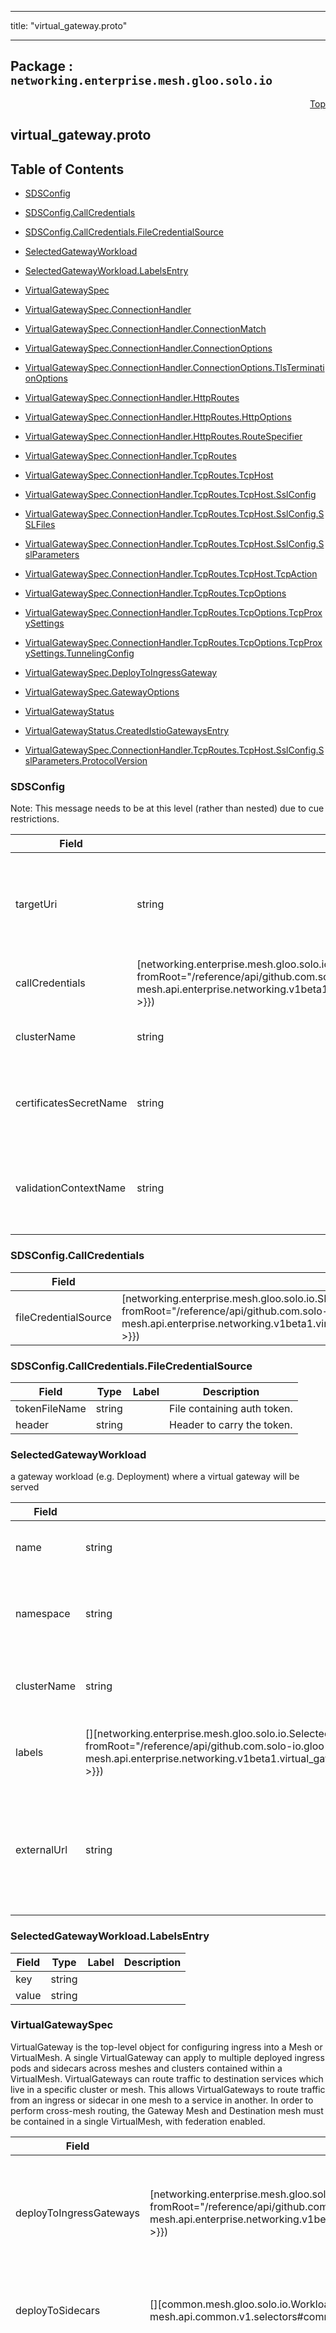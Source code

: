 
---

title: "virtual_gateway.proto"

---

## Package : `networking.enterprise.mesh.gloo.solo.io`



<a name="top"></a>

<a name="API Reference for virtual_gateway.proto"></a>
<p align="right"><a href="#top">Top</a></p>

## virtual_gateway.proto


## Table of Contents
  - [SDSConfig](#networking.enterprise.mesh.gloo.solo.io.SDSConfig)
  - [SDSConfig.CallCredentials](#networking.enterprise.mesh.gloo.solo.io.SDSConfig.CallCredentials)
  - [SDSConfig.CallCredentials.FileCredentialSource](#networking.enterprise.mesh.gloo.solo.io.SDSConfig.CallCredentials.FileCredentialSource)
  - [SelectedGatewayWorkload](#networking.enterprise.mesh.gloo.solo.io.SelectedGatewayWorkload)
  - [SelectedGatewayWorkload.LabelsEntry](#networking.enterprise.mesh.gloo.solo.io.SelectedGatewayWorkload.LabelsEntry)
  - [VirtualGatewaySpec](#networking.enterprise.mesh.gloo.solo.io.VirtualGatewaySpec)
  - [VirtualGatewaySpec.ConnectionHandler](#networking.enterprise.mesh.gloo.solo.io.VirtualGatewaySpec.ConnectionHandler)
  - [VirtualGatewaySpec.ConnectionHandler.ConnectionMatch](#networking.enterprise.mesh.gloo.solo.io.VirtualGatewaySpec.ConnectionHandler.ConnectionMatch)
  - [VirtualGatewaySpec.ConnectionHandler.ConnectionOptions](#networking.enterprise.mesh.gloo.solo.io.VirtualGatewaySpec.ConnectionHandler.ConnectionOptions)
  - [VirtualGatewaySpec.ConnectionHandler.ConnectionOptions.TlsTerminationOptions](#networking.enterprise.mesh.gloo.solo.io.VirtualGatewaySpec.ConnectionHandler.ConnectionOptions.TlsTerminationOptions)
  - [VirtualGatewaySpec.ConnectionHandler.HttpRoutes](#networking.enterprise.mesh.gloo.solo.io.VirtualGatewaySpec.ConnectionHandler.HttpRoutes)
  - [VirtualGatewaySpec.ConnectionHandler.HttpRoutes.HttpOptions](#networking.enterprise.mesh.gloo.solo.io.VirtualGatewaySpec.ConnectionHandler.HttpRoutes.HttpOptions)
  - [VirtualGatewaySpec.ConnectionHandler.HttpRoutes.RouteSpecifier](#networking.enterprise.mesh.gloo.solo.io.VirtualGatewaySpec.ConnectionHandler.HttpRoutes.RouteSpecifier)
  - [VirtualGatewaySpec.ConnectionHandler.TcpRoutes](#networking.enterprise.mesh.gloo.solo.io.VirtualGatewaySpec.ConnectionHandler.TcpRoutes)
  - [VirtualGatewaySpec.ConnectionHandler.TcpRoutes.TcpHost](#networking.enterprise.mesh.gloo.solo.io.VirtualGatewaySpec.ConnectionHandler.TcpRoutes.TcpHost)
  - [VirtualGatewaySpec.ConnectionHandler.TcpRoutes.TcpHost.SslConfig](#networking.enterprise.mesh.gloo.solo.io.VirtualGatewaySpec.ConnectionHandler.TcpRoutes.TcpHost.SslConfig)
  - [VirtualGatewaySpec.ConnectionHandler.TcpRoutes.TcpHost.SslConfig.SSLFiles](#networking.enterprise.mesh.gloo.solo.io.VirtualGatewaySpec.ConnectionHandler.TcpRoutes.TcpHost.SslConfig.SSLFiles)
  - [VirtualGatewaySpec.ConnectionHandler.TcpRoutes.TcpHost.SslConfig.SslParameters](#networking.enterprise.mesh.gloo.solo.io.VirtualGatewaySpec.ConnectionHandler.TcpRoutes.TcpHost.SslConfig.SslParameters)
  - [VirtualGatewaySpec.ConnectionHandler.TcpRoutes.TcpHost.TcpAction](#networking.enterprise.mesh.gloo.solo.io.VirtualGatewaySpec.ConnectionHandler.TcpRoutes.TcpHost.TcpAction)
  - [VirtualGatewaySpec.ConnectionHandler.TcpRoutes.TcpOptions](#networking.enterprise.mesh.gloo.solo.io.VirtualGatewaySpec.ConnectionHandler.TcpRoutes.TcpOptions)
  - [VirtualGatewaySpec.ConnectionHandler.TcpRoutes.TcpOptions.TcpProxySettings](#networking.enterprise.mesh.gloo.solo.io.VirtualGatewaySpec.ConnectionHandler.TcpRoutes.TcpOptions.TcpProxySettings)
  - [VirtualGatewaySpec.ConnectionHandler.TcpRoutes.TcpOptions.TcpProxySettings.TunnelingConfig](#networking.enterprise.mesh.gloo.solo.io.VirtualGatewaySpec.ConnectionHandler.TcpRoutes.TcpOptions.TcpProxySettings.TunnelingConfig)
  - [VirtualGatewaySpec.DeployToIngressGateway](#networking.enterprise.mesh.gloo.solo.io.VirtualGatewaySpec.DeployToIngressGateway)
  - [VirtualGatewaySpec.GatewayOptions](#networking.enterprise.mesh.gloo.solo.io.VirtualGatewaySpec.GatewayOptions)
  - [VirtualGatewayStatus](#networking.enterprise.mesh.gloo.solo.io.VirtualGatewayStatus)
  - [VirtualGatewayStatus.CreatedIstioGatewaysEntry](#networking.enterprise.mesh.gloo.solo.io.VirtualGatewayStatus.CreatedIstioGatewaysEntry)

  - [VirtualGatewaySpec.ConnectionHandler.TcpRoutes.TcpHost.SslConfig.SslParameters.ProtocolVersion](#networking.enterprise.mesh.gloo.solo.io.VirtualGatewaySpec.ConnectionHandler.TcpRoutes.TcpHost.SslConfig.SslParameters.ProtocolVersion)






<a name="networking.enterprise.mesh.gloo.solo.io.SDSConfig"></a>

### SDSConfig
Note: This message needs to be at this level (rather than nested) due to cue restrictions.


| Field | Type | Label | Description |
| ----- | ---- | ----- | ----------- |
| targetUri | string |  | Target uri for the sds channel. currently only a unix domain socket is supported. |
  | callCredentials | [networking.enterprise.mesh.gloo.solo.io.SDSConfig.CallCredentials]({{< versioned_link_path fromRoot="/reference/api/github.com.solo-io.gloo-mesh.api.enterprise.networking.v1beta1.virtual_gateway#networking.enterprise.mesh.gloo.solo.io.SDSConfig.CallCredentials" >}}) |  | Call credentials. |
  | clusterName | string |  | The name of the sds cluster in envoy |
  | certificatesSecretName | string |  | The name of the secret containing the certificate |
  | validationContextName | string |  | The name of secret containing the validation context (i.e. root ca) |
  





<a name="networking.enterprise.mesh.gloo.solo.io.SDSConfig.CallCredentials"></a>

### SDSConfig.CallCredentials



| Field | Type | Label | Description |
| ----- | ---- | ----- | ----------- |
| fileCredentialSource | [networking.enterprise.mesh.gloo.solo.io.SDSConfig.CallCredentials.FileCredentialSource]({{< versioned_link_path fromRoot="/reference/api/github.com.solo-io.gloo-mesh.api.enterprise.networking.v1beta1.virtual_gateway#networking.enterprise.mesh.gloo.solo.io.SDSConfig.CallCredentials.FileCredentialSource" >}}) |  | Call credentials are coming from a file, |
  





<a name="networking.enterprise.mesh.gloo.solo.io.SDSConfig.CallCredentials.FileCredentialSource"></a>

### SDSConfig.CallCredentials.FileCredentialSource



| Field | Type | Label | Description |
| ----- | ---- | ----- | ----------- |
| tokenFileName | string |  | File containing auth token. |
  | header | string |  | Header to carry the token. |
  





<a name="networking.enterprise.mesh.gloo.solo.io.SelectedGatewayWorkload"></a>

### SelectedGatewayWorkload
a gateway workload (e.g. Deployment) where a virtual gateway will be served


| Field | Type | Label | Description |
| ----- | ---- | ----- | ----------- |
| name | string |  | the name of the gateway workload |
  | namespace | string |  | the namespace where the gateway workload is running |
  | clusterName | string |  | the cluster where the gateway workload is running |
  | labels | [][networking.enterprise.mesh.gloo.solo.io.SelectedGatewayWorkload.LabelsEntry]({{< versioned_link_path fromRoot="/reference/api/github.com.solo-io.gloo-mesh.api.enterprise.networking.v1beta1.virtual_gateway#networking.enterprise.mesh.gloo.solo.io.SelectedGatewayWorkload.LabelsEntry" >}}) | repeated | the labels used to identify the gateway workload |
  | externalUrl | string |  | the external URL by which the gateway can be accessed on the given workload, if it exists |
  





<a name="networking.enterprise.mesh.gloo.solo.io.SelectedGatewayWorkload.LabelsEntry"></a>

### SelectedGatewayWorkload.LabelsEntry



| Field | Type | Label | Description |
| ----- | ---- | ----- | ----------- |
| key | string |  |  |
  | value | string |  |  |
  





<a name="networking.enterprise.mesh.gloo.solo.io.VirtualGatewaySpec"></a>

### VirtualGatewaySpec
VirtualGateway is the top-level object for configuring ingress into a Mesh or VirtualMesh. A single VirtualGateway can apply to multiple deployed ingress pods and sidecars across meshes and clusters contained within a VirtualMesh. VirtualGateways can route traffic to destination services which live in a specific cluster or mesh. This allows VirtualGateways to route traffic from an ingress or sidecar in one mesh to a service in another. In order to perform cross-mesh routing, the Gateway Mesh and Destination mesh must be contained in a single VirtualMesh, with federation enabled.


| Field | Type | Label | Description |
| ----- | ---- | ----- | ----------- |
| deployToIngressGateways | [networking.enterprise.mesh.gloo.solo.io.VirtualGatewaySpec.DeployToIngressGateway]({{< versioned_link_path fromRoot="/reference/api/github.com.solo-io.gloo-mesh.api.enterprise.networking.v1beta1.virtual_gateway#networking.enterprise.mesh.gloo.solo.io.VirtualGatewaySpec.DeployToIngressGateway" >}}) |  | deploy this VirtualGateway to one or more Ingress Gateway workloads {{/* TODO: evaluate supporting multiple ingress gateway deployments per VG */}} |
  | deployToSidecars | [][common.mesh.gloo.solo.io.WorkloadSelector]({{< versioned_link_path fromRoot="/reference/api/github.com.solo-io.gloo-mesh.api.common.v1.selectors#common.mesh.gloo.solo.io.WorkloadSelector" >}}) | repeated | deploy this VirtualGateway to one or more workload sidecars {{/* NOTE: unimplemented */}} |
  | connectionHandlers | [][networking.enterprise.mesh.gloo.solo.io.VirtualGatewaySpec.ConnectionHandler]({{< versioned_link_path fromRoot="/reference/api/github.com.solo-io.gloo-mesh.api.enterprise.networking.v1beta1.virtual_gateway#networking.enterprise.mesh.gloo.solo.io.VirtualGatewaySpec.ConnectionHandler" >}}) | repeated | Each Gateway must implement one or more ConnectionHandlers. A ConnectionHandler instructs the gateway how to handle clients  which have connected to the specified bind address. Typically `connectionHandlers` will consist of a single `http` handler which serves HTTP Routes defined in a set of VirtualHosts. Multiple `connectionHandlers` can be specified to provide different behavior on the same Gateway, e.g. one for TCP and one for HTTP traffic. |
  | options | [networking.enterprise.mesh.gloo.solo.io.VirtualGatewaySpec.GatewayOptions]({{< versioned_link_path fromRoot="/reference/api/github.com.solo-io.gloo-mesh.api.enterprise.networking.v1beta1.virtual_gateway#networking.enterprise.mesh.gloo.solo.io.VirtualGatewaySpec.GatewayOptions" >}}) |  | Options applied to all clients who connect to this gateway |
  





<a name="networking.enterprise.mesh.gloo.solo.io.VirtualGatewaySpec.ConnectionHandler"></a>

### VirtualGatewaySpec.ConnectionHandler
Each ConnnectionHandler specifies a `connectionMatch` (required if using multiple ConnectionHandlers) and a set of (HTTP or TCP) routes to serve matched connections.


| Field | Type | Label | Description |
| ----- | ---- | ----- | ----------- |
| connectionMatch | [networking.enterprise.mesh.gloo.solo.io.VirtualGatewaySpec.ConnectionHandler.ConnectionMatch]({{< versioned_link_path fromRoot="/reference/api/github.com.solo-io.gloo-mesh.api.enterprise.networking.v1beta1.virtual_gateway#networking.enterprise.mesh.gloo.solo.io.VirtualGatewaySpec.ConnectionHandler.ConnectionMatch" >}}) |  | Additional options for matching a connection to a specific gateway. This is required when more than one `connectionHandler` is specified for a single gateway. Typically this is used to serve different |
  | http | [networking.enterprise.mesh.gloo.solo.io.VirtualGatewaySpec.ConnectionHandler.HttpRoutes]({{< versioned_link_path fromRoot="/reference/api/github.com.solo-io.gloo-mesh.api.enterprise.networking.v1beta1.virtual_gateway#networking.enterprise.mesh.gloo.solo.io.VirtualGatewaySpec.ConnectionHandler.HttpRoutes" >}}) |  |  |
  | tcp | [networking.enterprise.mesh.gloo.solo.io.VirtualGatewaySpec.ConnectionHandler.TcpRoutes]({{< versioned_link_path fromRoot="/reference/api/github.com.solo-io.gloo-mesh.api.enterprise.networking.v1beta1.virtual_gateway#networking.enterprise.mesh.gloo.solo.io.VirtualGatewaySpec.ConnectionHandler.TcpRoutes" >}}) |  |  |
  | connectionOptions | [networking.enterprise.mesh.gloo.solo.io.VirtualGatewaySpec.ConnectionHandler.ConnectionOptions]({{< versioned_link_path fromRoot="/reference/api/github.com.solo-io.gloo-mesh.api.enterprise.networking.v1beta1.virtual_gateway#networking.enterprise.mesh.gloo.solo.io.VirtualGatewaySpec.ConnectionHandler.ConnectionOptions" >}}) |  | Top level optional configuration for all routes on the ConnectionHandler. |
  





<a name="networking.enterprise.mesh.gloo.solo.io.VirtualGatewaySpec.ConnectionHandler.ConnectionMatch"></a>

### VirtualGatewaySpec.ConnectionHandler.ConnectionMatch
Look at what Envoy exposes, put them all(maybe?) here Should expose everything we can do with Envoy, ideally.


| Field | Type | Label | Description |
| ----- | ---- | ----- | ----------- |
| transportProtocol | string |  | Protocol |
  | serverNames | []string | repeated | If non-empty, a list of server names (e.g. SNI for TLS protocol) to consider when determining a `connectionMatch`. Those values will be compared against the server names of a new connection, when detected by one of the listener filters.<br>The server name will be matched against all wildcard domains, i.e. `www.example.com` will be first matched against `www.example.com`, then `*.example.com`, then ``*.com`.<br>Note that partial wildcards are not supported, and values like `*w.example.com` are invalid. |
  





<a name="networking.enterprise.mesh.gloo.solo.io.VirtualGatewaySpec.ConnectionHandler.ConnectionOptions"></a>

### VirtualGatewaySpec.ConnectionHandler.ConnectionOptions
TODO: Fill ConnectionOptions


| Field | Type | Label | Description |
| ----- | ---- | ----- | ----------- |
| tlsContext | [networking.enterprise.mesh.gloo.solo.io.VirtualGatewaySpec.ConnectionHandler.ConnectionOptions.TlsTerminationOptions]({{< versioned_link_path fromRoot="/reference/api/github.com.solo-io.gloo-mesh.api.enterprise.networking.v1beta1.virtual_gateway#networking.enterprise.mesh.gloo.solo.io.VirtualGatewaySpec.ConnectionHandler.ConnectionOptions.TlsTerminationOptions" >}}) |  | TODO |
  | strictFilterManagement | bool |  | Restricts filter from being added to the corresponding Envoy Listener unless they are explicitly configured in the connection handler options |
  | enableProxyProtocol | bool |  | enable PROXY protocol for this connection handler. |
  





<a name="networking.enterprise.mesh.gloo.solo.io.VirtualGatewaySpec.ConnectionHandler.ConnectionOptions.TlsTerminationOptions"></a>

### VirtualGatewaySpec.ConnectionHandler.ConnectionOptions.TlsTerminationOptions



| Field | Type | Label | Description |
| ----- | ---- | ----- | ----------- |
| presented | [google.protobuf.BoolValue]({{< versioned_link_path fromRoot="/reference/api/github.com.solo-io.protoc-gen-ext.external.google.protobuf.wrappers#google.protobuf.BoolValue" >}}) |  | If specified, the route will match against whether or not a certificate is presented. If not specified, certificate presentation status (true or false) will not be considered when route matching. |
  | validated | [google.protobuf.BoolValue]({{< versioned_link_path fromRoot="/reference/api/github.com.solo-io.protoc-gen-ext.external.google.protobuf.wrappers#google.protobuf.BoolValue" >}}) |  | If specified, the route will match against whether or not a certificate is validated. If not specified, certificate validation status (true or false) will not be considered when route matching. |
  





<a name="networking.enterprise.mesh.gloo.solo.io.VirtualGatewaySpec.ConnectionHandler.HttpRoutes"></a>

### VirtualGatewaySpec.ConnectionHandler.HttpRoutes



| Field | Type | Label | Description |
| ----- | ---- | ----- | ----------- |
| routeConfig | [][networking.enterprise.mesh.gloo.solo.io.VirtualGatewaySpec.ConnectionHandler.HttpRoutes.RouteSpecifier]({{< versioned_link_path fromRoot="/reference/api/github.com.solo-io.gloo-mesh.api.enterprise.networking.v1beta1.virtual_gateway#networking.enterprise.mesh.gloo.solo.io.VirtualGatewaySpec.ConnectionHandler.HttpRoutes.RouteSpecifier" >}}) | repeated |  |
  | routeOptions | [networking.enterprise.mesh.gloo.solo.io.VirtualGatewaySpec.ConnectionHandler.HttpRoutes.HttpOptions]({{< versioned_link_path fromRoot="/reference/api/github.com.solo-io.gloo-mesh.api.enterprise.networking.v1beta1.virtual_gateway#networking.enterprise.mesh.gloo.solo.io.VirtualGatewaySpec.ConnectionHandler.HttpRoutes.HttpOptions" >}}) |  | HTTP Listener Options // Root level RouteTable + VirtualHost + routes level |
  





<a name="networking.enterprise.mesh.gloo.solo.io.VirtualGatewaySpec.ConnectionHandler.HttpRoutes.HttpOptions"></a>

### VirtualGatewaySpec.ConnectionHandler.HttpRoutes.HttpOptions



| Field | Type | Label | Description |
| ----- | ---- | ----- | ----------- |
| csrf | [networking.mesh.gloo.solo.io.CsrfPolicy]({{< versioned_link_path fromRoot="/reference/api/github.com.solo-io.gloo-mesh.api.networking.v1.csrf#networking.mesh.gloo.solo.io.CsrfPolicy" >}}) |  | Configure the Envoy based CSRF filter for this Gateway. |
  | ratelimit | [networking.mesh.gloo.solo.io.RatelimitConfig]({{< versioned_link_path fromRoot="/reference/api/github.com.solo-io.gloo-mesh.api.networking.v1.ratelimit#networking.mesh.gloo.solo.io.RatelimitConfig" >}}) |  | Configure the Envoy based Ratelimit filter for this Gateway. |
  





<a name="networking.enterprise.mesh.gloo.solo.io.VirtualGatewaySpec.ConnectionHandler.HttpRoutes.RouteSpecifier"></a>

### VirtualGatewaySpec.ConnectionHandler.HttpRoutes.RouteSpecifier



| Field | Type | Label | Description |
| ----- | ---- | ----- | ----------- |
| virtualHostSelector | [common.mesh.gloo.solo.io.ObjectSelector]({{< versioned_link_path fromRoot="/reference/api/github.com.solo-io.gloo-mesh.api.common.v1.selectors#common.mesh.gloo.solo.io.ObjectSelector" >}}) |  | RouteSelector is used to specify which VirtualHosts should be attached to this gateway. |
  | virtualHost | [networking.enterprise.mesh.gloo.solo.io.VirtualHostSpec]({{< versioned_link_path fromRoot="/reference/api/github.com.solo-io.gloo-mesh.api.enterprise.networking.v1beta1.virtual_host#networking.enterprise.mesh.gloo.solo.io.VirtualHostSpec" >}}) |  | VirtualHost allows in-lining a route table directly in the Gateway Resource, for simple configs using fewer CRDs. |
  





<a name="networking.enterprise.mesh.gloo.solo.io.VirtualGatewaySpec.ConnectionHandler.TcpRoutes"></a>

### VirtualGatewaySpec.ConnectionHandler.TcpRoutes



| Field | Type | Label | Description |
| ----- | ---- | ----- | ----------- |
| tcpHosts | [][networking.enterprise.mesh.gloo.solo.io.VirtualGatewaySpec.ConnectionHandler.TcpRoutes.TcpHost]({{< versioned_link_path fromRoot="/reference/api/github.com.solo-io.gloo-mesh.api.enterprise.networking.v1beta1.virtual_gateway#networking.enterprise.mesh.gloo.solo.io.VirtualGatewaySpec.ConnectionHandler.TcpRoutes.TcpHost" >}}) | repeated | TCP hosts that the gateway can route to |
  | options | [networking.enterprise.mesh.gloo.solo.io.VirtualGatewaySpec.ConnectionHandler.TcpRoutes.TcpOptions]({{< versioned_link_path fromRoot="/reference/api/github.com.solo-io.gloo-mesh.api.enterprise.networking.v1beta1.virtual_gateway#networking.enterprise.mesh.gloo.solo.io.VirtualGatewaySpec.ConnectionHandler.TcpRoutes.TcpOptions" >}}) |  | TCP Gateway configuration |
  





<a name="networking.enterprise.mesh.gloo.solo.io.VirtualGatewaySpec.ConnectionHandler.TcpRoutes.TcpHost"></a>

### VirtualGatewaySpec.ConnectionHandler.TcpRoutes.TcpHost



| Field | Type | Label | Description |
| ----- | ---- | ----- | ----------- |
| name | string |  | the logical name of the tcp host. names must be unique for each tcp host within a listener |
  | sslConfig | [networking.enterprise.mesh.gloo.solo.io.VirtualGatewaySpec.ConnectionHandler.TcpRoutes.TcpHost.SslConfig]({{< versioned_link_path fromRoot="/reference/api/github.com.solo-io.gloo-mesh.api.enterprise.networking.v1beta1.virtual_gateway#networking.enterprise.mesh.gloo.solo.io.VirtualGatewaySpec.ConnectionHandler.TcpRoutes.TcpHost.SslConfig" >}}) |  | If provided, the Gateway will serve TLS/SSL traffic for this set of routes |
  | destination | [networking.enterprise.mesh.gloo.solo.io.VirtualGatewaySpec.ConnectionHandler.TcpRoutes.TcpHost.TcpAction]({{< versioned_link_path fromRoot="/reference/api/github.com.solo-io.gloo-mesh.api.enterprise.networking.v1beta1.virtual_gateway#networking.enterprise.mesh.gloo.solo.io.VirtualGatewaySpec.ConnectionHandler.TcpRoutes.TcpHost.TcpAction" >}}) |  |  |
  





<a name="networking.enterprise.mesh.gloo.solo.io.VirtualGatewaySpec.ConnectionHandler.TcpRoutes.TcpHost.SslConfig"></a>

### VirtualGatewaySpec.ConnectionHandler.TcpRoutes.TcpHost.SslConfig
SslConfig contains the options necessary to configure a virtual host or listener to use TLS


| Field | Type | Label | Description |
| ----- | ---- | ----- | ----------- |
| secretRef | [core.skv2.solo.io.ObjectRef]({{< versioned_link_path fromRoot="/reference/api/github.com.solo-io.skv2.api.core.v1.core#core.skv2.solo.io.ObjectRef" >}}) |  | SecretRef contains the secret ref to a gloo tls secret or a kubernetes tls secret. gloo tls secret can contain a root ca as well if verification is needed. |
  | sslFiles | [networking.enterprise.mesh.gloo.solo.io.VirtualGatewaySpec.ConnectionHandler.TcpRoutes.TcpHost.SslConfig.SSLFiles]({{< versioned_link_path fromRoot="/reference/api/github.com.solo-io.gloo-mesh.api.enterprise.networking.v1beta1.virtual_gateway#networking.enterprise.mesh.gloo.solo.io.VirtualGatewaySpec.ConnectionHandler.TcpRoutes.TcpHost.SslConfig.SSLFiles" >}}) |  | SSLFiles reference paths to certificates which are local to the proxy |
  | sds | [networking.enterprise.mesh.gloo.solo.io.SDSConfig]({{< versioned_link_path fromRoot="/reference/api/github.com.solo-io.gloo-mesh.api.enterprise.networking.v1beta1.virtual_gateway#networking.enterprise.mesh.gloo.solo.io.SDSConfig" >}}) |  | Use secret discovery service. |
  | sniDomains | []string | repeated | optional. the SNI domains that should be considered for TLS connections |
  | verifySubjectAltName | []string | repeated | Verify that the Subject Alternative Name in the peer certificate is one of the specified values. note that a root_ca must be provided if this option is used. |
  | parameters | [networking.enterprise.mesh.gloo.solo.io.VirtualGatewaySpec.ConnectionHandler.TcpRoutes.TcpHost.SslConfig.SslParameters]({{< versioned_link_path fromRoot="/reference/api/github.com.solo-io.gloo-mesh.api.enterprise.networking.v1beta1.virtual_gateway#networking.enterprise.mesh.gloo.solo.io.VirtualGatewaySpec.ConnectionHandler.TcpRoutes.TcpHost.SslConfig.SslParameters" >}}) |  |  |
  | alpnProtocols | []string | repeated | Set Application Level Protocol Negotiation If empty, defaults to ["h2", "http/1.1"]. |
  





<a name="networking.enterprise.mesh.gloo.solo.io.VirtualGatewaySpec.ConnectionHandler.TcpRoutes.TcpHost.SslConfig.SSLFiles"></a>

### VirtualGatewaySpec.ConnectionHandler.TcpRoutes.TcpHost.SslConfig.SSLFiles



| Field | Type | Label | Description |
| ----- | ---- | ----- | ----------- |
| tlsCert | string |  |  |
  | tlsKey | string |  |  |
  | rootCa | string |  | for client cert validation. optional |
  





<a name="networking.enterprise.mesh.gloo.solo.io.VirtualGatewaySpec.ConnectionHandler.TcpRoutes.TcpHost.SslConfig.SslParameters"></a>

### VirtualGatewaySpec.ConnectionHandler.TcpRoutes.TcpHost.SslConfig.SslParameters
General TLS parameters. See the [envoy docs](https://www.envoyproxy.io/docs/envoy/latest/api-v2/api/v2/auth/cert.proto#envoy-api-enum-auth-tlsparameters-tlsprotocol) for more information on the meaning of these values.


| Field | Type | Label | Description |
| ----- | ---- | ----- | ----------- |
| minimumProtocolVersion | [networking.enterprise.mesh.gloo.solo.io.VirtualGatewaySpec.ConnectionHandler.TcpRoutes.TcpHost.SslConfig.SslParameters.ProtocolVersion]({{< versioned_link_path fromRoot="/reference/api/github.com.solo-io.gloo-mesh.api.enterprise.networking.v1beta1.virtual_gateway#networking.enterprise.mesh.gloo.solo.io.VirtualGatewaySpec.ConnectionHandler.TcpRoutes.TcpHost.SslConfig.SslParameters.ProtocolVersion" >}}) |  |  |
  | maximumProtocolVersion | [networking.enterprise.mesh.gloo.solo.io.VirtualGatewaySpec.ConnectionHandler.TcpRoutes.TcpHost.SslConfig.SslParameters.ProtocolVersion]({{< versioned_link_path fromRoot="/reference/api/github.com.solo-io.gloo-mesh.api.enterprise.networking.v1beta1.virtual_gateway#networking.enterprise.mesh.gloo.solo.io.VirtualGatewaySpec.ConnectionHandler.TcpRoutes.TcpHost.SslConfig.SslParameters.ProtocolVersion" >}}) |  |  |
  | cipherSuites | []string | repeated |  |
  | ecdhCurves | []string | repeated |  |
  





<a name="networking.enterprise.mesh.gloo.solo.io.VirtualGatewaySpec.ConnectionHandler.TcpRoutes.TcpHost.TcpAction"></a>

### VirtualGatewaySpec.ConnectionHandler.TcpRoutes.TcpHost.TcpAction
Name of the destinations the gateway can route to. Note: the destination spec and subsets are not supported in this context and will be ignored.


| Field | Type | Label | Description |
| ----- | ---- | ----- | ----------- |
| static | [core.skv2.solo.io.ObjectRef]({{< versioned_link_path fromRoot="/reference/api/github.com.solo-io.skv2.api.core.v1.core#core.skv2.solo.io.ObjectRef" >}}) |  | Reference to a gloo mesh Static Destination |
  | virtual | [core.skv2.solo.io.ObjectRef]({{< versioned_link_path fromRoot="/reference/api/github.com.solo-io.skv2.api.core.v1.core#core.skv2.solo.io.ObjectRef" >}}) |  | Reference to a gloo mesh VirtualDestination |
  | kube | [core.skv2.solo.io.ClusterObjectRef]({{< versioned_link_path fromRoot="/reference/api/github.com.solo-io.skv2.api.core.v1.core#core.skv2.solo.io.ClusterObjectRef" >}}) |  | Reference to a Kubernetes Service. Note that the service must exist in the same mesh or virtual mesh (with federation enabled) as  each gateway workload which routes to this destination. |
  | forwardSniClusterName | [google.protobuf.Empty]({{< versioned_link_path fromRoot="/reference/api/github.com.solo-io.protoc-gen-ext.external.google.protobuf.empty#google.protobuf.Empty" >}}) |  | Forwards the request to a cluster name matching the TLS SNI name https://www.envoyproxy.io/docs/envoy/latest/api-v2/config/filter/network/sni_cluster/empty/sni_cluster Note: This filter will only work properly with TLS connections in which the upstream SNI domain is specified |
  | weight | uint32 |  | Relative weight of this destination to others in the same route. If omitted, all destinations in the route will be load balanced between evenly. |
  





<a name="networking.enterprise.mesh.gloo.solo.io.VirtualGatewaySpec.ConnectionHandler.TcpRoutes.TcpOptions"></a>

### VirtualGatewaySpec.ConnectionHandler.TcpRoutes.TcpOptions



| Field | Type | Label | Description |
| ----- | ---- | ----- | ----------- |
| tcpProxySettings | [networking.enterprise.mesh.gloo.solo.io.VirtualGatewaySpec.ConnectionHandler.TcpRoutes.TcpOptions.TcpProxySettings]({{< versioned_link_path fromRoot="/reference/api/github.com.solo-io.gloo-mesh.api.enterprise.networking.v1beta1.virtual_gateway#networking.enterprise.mesh.gloo.solo.io.VirtualGatewaySpec.ConnectionHandler.TcpRoutes.TcpOptions.TcpProxySettings" >}}) |  |  |
  





<a name="networking.enterprise.mesh.gloo.solo.io.VirtualGatewaySpec.ConnectionHandler.TcpRoutes.TcpOptions.TcpProxySettings"></a>

### VirtualGatewaySpec.ConnectionHandler.TcpRoutes.TcpOptions.TcpProxySettings



| Field | Type | Label | Description |
| ----- | ---- | ----- | ----------- |
| maxConnectAttempts | [google.protobuf.UInt32Value]({{< versioned_link_path fromRoot="/reference/api/github.com.solo-io.protoc-gen-ext.external.google.protobuf.wrappers#google.protobuf.UInt32Value" >}}) |  | Contains various settings for Envoy's tcp proxy filter. See here for more information: https://www.envoyproxy.io/docs/envoy/v1.10.0/api-v2/config/filter/network/tcp_proxy/v2/tcp_proxy.proto#envoy-api-msg-config-filter-network-tcp-proxy-v2-tcpproxy |
  | idleTimeout | [google.protobuf.Duration]({{< versioned_link_path fromRoot="/reference/api/github.com.solo-io.protoc-gen-ext.external.google.protobuf.duration#google.protobuf.Duration" >}}) |  |  |
  | tunnelingConfig | [networking.enterprise.mesh.gloo.solo.io.VirtualGatewaySpec.ConnectionHandler.TcpRoutes.TcpOptions.TcpProxySettings.TunnelingConfig]({{< versioned_link_path fromRoot="/reference/api/github.com.solo-io.gloo-mesh.api.enterprise.networking.v1beta1.virtual_gateway#networking.enterprise.mesh.gloo.solo.io.VirtualGatewaySpec.ConnectionHandler.TcpRoutes.TcpOptions.TcpProxySettings.TunnelingConfig" >}}) |  | If set, this configures tunneling, e.g. configuration options to tunnel multiple TCP payloads over a shared HTTP tunnel. If this message is absent, the payload will be proxied upstream as per usual. |
  





<a name="networking.enterprise.mesh.gloo.solo.io.VirtualGatewaySpec.ConnectionHandler.TcpRoutes.TcpOptions.TcpProxySettings.TunnelingConfig"></a>

### VirtualGatewaySpec.ConnectionHandler.TcpRoutes.TcpOptions.TcpProxySettings.TunnelingConfig
Configuration for tunneling TCP over other transports or application layers.


| Field | Type | Label | Description |
| ----- | ---- | ----- | ----------- |
| hostname | string |  | The hostname to send in the synthesized CONNECT headers to the upstream proxy. |
  





<a name="networking.enterprise.mesh.gloo.solo.io.VirtualGatewaySpec.DeployToIngressGateway"></a>

### VirtualGatewaySpec.DeployToIngressGateway
Options for deploying the VirtualGateway to an Istio Ingress Gateway


| Field | Type | Label | Description |
| ----- | ---- | ----- | ----------- |
| bindAddress | string |  | The bind address the gateway should serve traffic on This maps to the Envoy Listener address. Defaults to "::" or "0.0.0.0". |
  | bindPort | uint32 |  | The bind port where the gateway workload will listen for connections. This maps to the Envoy Listener port. |
  | gatewayWorkloads | [][common.mesh.gloo.solo.io.WorkloadSelector]({{< versioned_link_path fromRoot="/reference/api/github.com.solo-io.gloo-mesh.api.common.v1.selectors#common.mesh.gloo.solo.io.WorkloadSelector" >}}) | repeated | Select which gateway workloads (Envoy pods / Istio ingress-gateways) this config applies to. Ingress pods selected must be in the same Mesh (or Federated VirtualMesh) as the Destination services being routed to. |
  





<a name="networking.enterprise.mesh.gloo.solo.io.VirtualGatewaySpec.GatewayOptions"></a>

### VirtualGatewaySpec.GatewayOptions
TODO: Fill in more options<br>gateway-level options (only apply to gateway/listener)


| Field | Type | Label | Description |
| ----- | ---- | ----- | ----------- |
| perConnectionBufferLimitBytes | [google.protobuf.UInt32Value]({{< versioned_link_path fromRoot="/reference/api/github.com.solo-io.protoc-gen-ext.external.google.protobuf.wrappers#google.protobuf.UInt32Value" >}}) |  | Soft limit on size of the listener's new connection read and write buffers. If unspecified, defaults to 1MiB For more info, check out the [Envoy docs](https://www.envoyproxy.io/docs/envoy/v1.17.1/api-v3/config/listener/v3/listener.proto) |
  





<a name="networking.enterprise.mesh.gloo.solo.io.VirtualGatewayStatus"></a>

### VirtualGatewayStatus



| Field | Type | Label | Description |
| ----- | ---- | ----- | ----------- |
| observedGeneration | int64 |  | The most recent generation observed in the the VirtualGateway metadata. If the `observedGeneration` does not match `metadata.generation`, Gloo Mesh has not processed the most recent version of this resource. |
  | errors | []string | repeated | Any errors found while processing this generation of the resource. |
  | warnings | []string | repeated | Any warnings found while processing this generation of the resource. |
  | selectedGateways | [][networking.enterprise.mesh.gloo.solo.io.SelectedGatewayWorkload]({{< versioned_link_path fromRoot="/reference/api/github.com.solo-io.gloo-mesh.api.enterprise.networking.v1beta1.virtual_gateway#networking.enterprise.mesh.gloo.solo.io.SelectedGatewayWorkload" >}}) | repeated |  |
  | selectedVirtualHosts | [][core.skv2.solo.io.ObjectRef]({{< versioned_link_path fromRoot="/reference/api/github.com.solo-io.skv2.api.core.v1.core#core.skv2.solo.io.ObjectRef" >}}) | repeated |  |
  | selectedRouteTables | [][core.skv2.solo.io.ObjectRef]({{< versioned_link_path fromRoot="/reference/api/github.com.solo-io.skv2.api.core.v1.core#core.skv2.solo.io.ObjectRef" >}}) | repeated | List of Delegated Route tables that this Route table delegates to |
  | createdIstioGateways | [][networking.enterprise.mesh.gloo.solo.io.VirtualGatewayStatus.CreatedIstioGatewaysEntry]({{< versioned_link_path fromRoot="/reference/api/github.com.solo-io.gloo-mesh.api.enterprise.networking.v1beta1.virtual_gateway#networking.enterprise.mesh.gloo.solo.io.VirtualGatewayStatus.CreatedIstioGatewaysEntry" >}}) | repeated | List of Istio Gateway CRs created by this VirtualGateway in each cluster |
  





<a name="networking.enterprise.mesh.gloo.solo.io.VirtualGatewayStatus.CreatedIstioGatewaysEntry"></a>

### VirtualGatewayStatus.CreatedIstioGatewaysEntry



| Field | Type | Label | Description |
| ----- | ---- | ----- | ----------- |
| key | string |  |  |
  | value | [common.mesh.gloo.solo.io.ObjectRefList]({{< versioned_link_path fromRoot="/reference/api/github.com.solo-io.gloo-mesh.api.common.v1.refs#common.mesh.gloo.solo.io.ObjectRefList" >}}) |  |  |
  




 <!-- end messages -->


<a name="networking.enterprise.mesh.gloo.solo.io.VirtualGatewaySpec.ConnectionHandler.TcpRoutes.TcpHost.SslConfig.SslParameters.ProtocolVersion"></a>

### VirtualGatewaySpec.ConnectionHandler.TcpRoutes.TcpHost.SslConfig.SslParameters.ProtocolVersion


| Name | Number | Description |
| ---- | ------ | ----------- |
| TLS_AUTO | 0 | Envoy will choose the optimal TLS version. |
| TLSv1_0 | 1 | TLS 1.0 |
| TLSv1_1 | 2 | TLS 1.1 |
| TLSv1_2 | 3 | TLS 1.2 |
| TLSv1_3 | 4 | TLS 1.3 |


 <!-- end enums -->

 <!-- end HasExtensions -->

 <!-- end services -->

